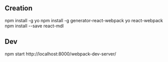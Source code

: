 
## Creation

npm install -g yo
npm install -g generator-react-webpack
yo react-webpack
npm install --save react-mdl

## Dev

npm start
http://localhost:8000/webpack-dev-server/
